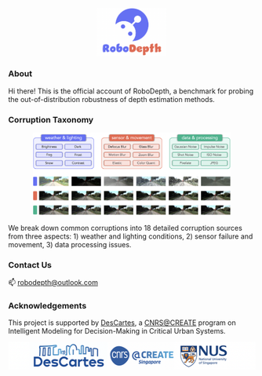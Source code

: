<p align="middle">
  <img src="figs/logo.png" width="28%">
</p>

### About
Hi there! This is the official account of RoboDepth, a benchmark for probing the out-of-distribution robustness of depth estimation methods.

### Corruption Taxonomy
<p align="middle">
  <img src="figs/taxonomy.png" width="80%">
</p>
We break down common corruptions into 18 detailed corruption sources from three aspects: 1) weather and lighting conditions, 2) sensor failure and movement, 3) data processing issues.

### Contact Us
📫 robodepth@outlook.com

### Acknowledgements
This project is supported by [DesCartes](https://descartes.cnrsatcreate.cnrs.fr/), a [CNRS@CREATE](https://www.cnrsatcreate.cnrs.fr/) program on Intelligent Modeling for Decision-Making in Critical Urban Systems.

<p align="middle">
  <img src="figs/ack.png">
</p>

<!--
**RoboDepth/RoboDepth** is a ✨ _special_ ✨ repository because its `README.md` (this file) appears on your GitHub profile.

Here are some ideas to get you started:

- 🔭 I’m currently working on ...
- 🌱 I’m currently learning ...
- 👯 I’m looking to collaborate on ...
- 🤔 I’m looking for help with ...
- 💬 Ask me about ...
- 📫 How to reach me: ...
- 😄 Pronouns: ...
- ⚡ Fun fact: ...
-->
